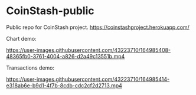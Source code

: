 # CoinStash-public
Public repo for CoinStash project. https://coinstashproject.herokuapp.com/

Chart demo:


https://user-images.githubusercontent.com/43223710/164985408-48365fb0-3761-4004-a826-d2a49c13551b.mp4

Transactions demo:


https://user-images.githubusercontent.com/43223710/164985414-e318ab6e-b9d1-4f7b-8cdb-cdc2cf2d2713.mp4

